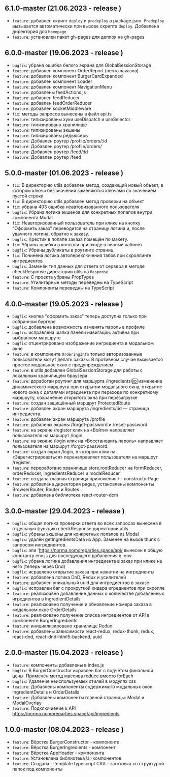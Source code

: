 ## 6.1.0-master (21.06.2023 - release )
- `feature`: добавлен скрипт `deploy` и `predeploy` в package.json. `Predeploy` вызывается автоматически при вызове скрипта `deploy`. Добавлена директория для `homepage`
- `feature`: установлен пакет gh-pages для деплоя на gh-pages
## 6.0.0-master (19.06.2023 - release )
- `bugfix`: убрана ошибка белого экрана для GlobalSessionStorage
- `feature`: добавлен компонент OrderReport (лента заказов)
- `feature`: добавлен компонент BurgerCardExpanded
- `feature`: добавлен компонент Loader
- `feature`: добавлен компонент NavigationMenu
- `feature`: добавлены feedActions.js
- `feature`: добавлен feedReducer
- `feature`: добавлен feedOrderReducer
- `feature`: добавлен socketMiddleware
- `fix`: методы запросов вынесены в файл api.ts
- `feature`: типизированы хуки useDispatch и useSelector
- `feature`: типизировано хранилище
- `feature`: типизированы экшены
- `feature`: типизированы редьюсеры
- `feature`: Добавлен роутер /profile/orders/:id
- `feature`: Добавлен роутер /profile/orders/
- `feature`: Добавлен роутер /feed/:id
- `feature`: Добавлен роутер /feed

## 5.0.0-master (01.06.2023 - release )
- `fix`: В директорию utils добавлен метод, создающий новый объект, в котором ключи без значений заменяются ключами со значением пустой строки
- `fix`: В директорию utils добавлен метод проверки на объект
- `fix`: убрана 403 ошибка неавторизованного пользователя
- `bugfix`: Убрана логика экшенов для конкретных попапов внутри компонента Modal
- `fix`: Неавторизованный пользователь при клике на кнопку "Оформить заказ" переводится на страницу логина и, после удачного логина, обратно к заказу.
- `bugfix`: Крестик в попапе заказа помещён по макету.
- `fix`: Убраны ошибки в консоли при входе в личный кабинет
- `bugfix`: Убраны дубликаты <AppHeader /> в роутинге страниц
- `fix`: Починена логика автопереключения табов при скроллинге ингредиентов
- `bugfix`: Заменён тип данных для ответа от сервера в методе checkResponse директории utils на `Response`
- `feature`: С проекта убраны PropTypes
- `feature`: Утилитарные методы переведны на TypeScript
- `feature`: Компоненты переведны на TypeScript

## 4.0.0-master (19.05.2023 - release )
- `bugfix`: кнопка "оформить заказ" теперь доступна только при собранном бургере
- `bugfix`: добавлена возможность изменять пароль в профиле
- `bugfix`: исправлена шапка панели навигации: активна при выбранном маршруте
- `bugfix`: отцентрировано изображение ингредиента в модальном окне
- `feature`: в компоненте `OrderingInfo` только авторизованные пользователи могут делать заказы. В противном случае вызывается простое модальное окно с предупреждением.
- `feature`: в utils добавлен GlobalSessionStorage для работы с локальным хранилищем браузера
- `feature`: доработан роутинг для маршурта /ingredients/:id: изменение динамического маршрута при открытии модального окна, открытие нового окна с деталями игредиента при переходе по  конкретному маршруту, сохранение открытого окна при перезагрузке
- `feature`: создан защищённый маршрут ProtectedRoute
- `feature`: добавлен экран маршрута /ingredients/:id — страница ингредиента.
- `feature`: добавлен экран маршрута /profile
- `feature`: добалены экраны /forgot-password и /reset-password
- `feature`: на экране /register клик на «Войти» направляет пользователя на маршрут /login.
- `feature`: на экране /login клик на «Восстановить пароль» направляет пользователя на маршрут /forgot-password.
- `feature`: создан экран /login, в котором клик на «Зарегистрироваться» перенаправляет пользователя на маршрут /register.
- `feature`: переработано хранилище store.rootReducer на formReducer, orderReducer, ingredientsReducer и modalReducer
- `feature`: создана главная страница приложения / - constructorPage
- `feature`: добавлена директория pages, установлены компоненты BrowserRouter, Router и Routes
- `feature`: добавлена библиотека react-router-dom

## 3.0.0-master (29.04.2023 - release )
- `bugfix`: общая логика проверки ответа во всех запросах вынесена в отдельную функцию checkResponse директории utils
- `bugfix`: убраны экшены для конкретных попапов из Modal
- `bugfix`: удалён getIngredientsData из App. Заменён на вызов thunk с запросом ингредиентов.
- `bugfix`: апи 'https://norma.nomoreparties.space/api/ вынесен в общую константу env.js для последующего добалвения в .env
- `bugfix`: убрана логика добавления ингредиента в заказ при клике на него (теперь через Dnd)
- `bugfix`: исравлено открытие заказа при нажатии на ингредиенты
- `feature`: добавлена логика DnD, Redux и усилителей
- `feature`: добавлен уникальный uuid для ингредиентов в заказе
- `bugfix`: исправлен баг с прокруткой хидера игредиентов при скролле
- `feature`: реализоавно добавление данных о количестве добавленных игредиентов в IngredientDetails
- `feature`: реализоавно получение и обновление номера заказа в модальном окне OrderDetails
- `feature`: реализовано получение списка ингредиентов от API в компоненте BurgerIngredients
- `feature`: инициализировано хранилище Redux
- `feature`: добавлены зависимости react-redux, redux-thunk, redux, react-dnd, react-dnd-html5-backend, uuid

## 2.0.0-master (15.04.2023 - release )
- `feature`: компоненты добавлены в index.js
- `bugfix`: В BurgerConstructor исравлен баг с подчётом финальной цены. Применён метод массива reduce вместо forEach
- `bugfix`: Удаление неиспользуемых стилей в модулях css
- `feature`: Добавлены компоненты содержимого модальных окон: IngredientDetails и OrderDetails
- `feature`: Добавлены компоненты главной страницы: Modal и ModalOverlay
- `feature`: Подключиение к API https://norma.nomoreparties.space/api/ingredients

## 1.0.0-master (08.04.2023 - release )
- `feature`: Вёрстка BurgerConstructor - компонента
- `feature`: Вёрстка BurgerIngredients - компонент
- `feature`: Вёрстка AppHeader - компонента
- `feature`: Установлена библиотека UI-компонентов
- `feature`: Создана --template typescript CRA - заготовка со структурой папок под компоненты
